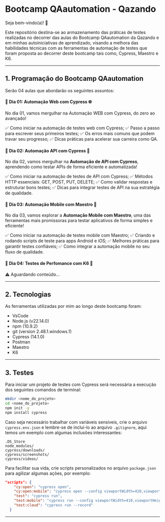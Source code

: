 # Bootcamp QAautomation - Qazando

Seja bem-vindo(a)! 👋

Este repositório destina-se ao armazenamento das práticas de testes realizadas no decorrer das aulas do Bootcamp QAautomation da Qazando e em minhas autoiniciativas de aprendizado, visando a melhora das habilidades técnicas com as ferramentas de automação de testes que foram proposta ao decorrer deste bootcamp tais como, Cypress, Maestro e K6.

---
 ## 1. Programação do Bootcamp QAautomation
 
 Serão 04 aulas que abordarão os seguintes assuntos:
 
#### 📌 Dia 01: Automação Web com Cypress 🌐

No dia 01, vamos mergulhar na Automação WEB com Cypress, do zero ao avançado!

✅ Como iniciar na automação de testes web com Cypress;
✅ Passo a passo para escrever seus primeiros testes;
✅ Os erros mais comuns que podem travar seu progresso;
✅ Dicas práticas para acelerar sua carreira como QA.
 
#### 📌 Dia 02: Automação API com Cypress 🚀

No dia 02, vamos mergulhar na **Automação de API com Cypress**, aprendendo como testar APIs de forma eficiente e automatizada!

✅ Como iniciar na automação de testes de API com Cypress;
✅ Métodos HTTP essenciais: GET, POST, PUT, DELETE;
✅ Como validar respostas e estruturar bons testes;
✅ Dicas para integrar testes de API na sua estratégia de qualidade.

#### 📌 Dia 03: Automação Mobile com Maestro 📱

No dia 03, vamos explorar a **Automação Mobile com Maestro**, uma das ferramentas mais promissoras para testar aplicativos de forma simples e eficiente!

✅ Como iniciar na automação de testes mobile com Maestro;
✅ Criando e rodando scripts de teste para apps Android e iOS;
✅ Melhores práticas para garantir testes confiáveis;
✅ Como integrar a automação mobile no seu fluxo de qualidade.

#### 📌 Dia 04: Testes de Perfomance com K6 🏃

⚠️ Aguardando conteúdo...

---
## 2. Tecnologias

As ferramentas utilizadas por mim ao longo deste bootcamp foram:

- VsCode
- Node.js (v22.14.0)
- npm (10.9.2)
- git (version 2.48.1.windows.1)
- Cypress (14.1.0)
- Postman
- Maestro
- K6

---
## 3. Testes

Para iniciar um projeto de testes com Cypress será necessária a execução dos seguintes comandos de terminal:

```sh
mkdir <nome_do_projeto>
cd <nome_do_projeto>
npm init -y
npm install cypress
```

Caso seja necessário trabalhar com variáveis sensíveis, crie o arquivo `cypress.env.json` e lembre-se de incluí-lo ao arquivo `.gitignore`, aqui temos um exemplo com algumas inclusões interessantes:

```.gitignore
.DS_Store
node_modules/
cypress/downloads/
cypress/screenshots/
cypress/videos/
```

Para facilitar sua vida, crie scripts personalizados no arquivo `package.json` para agilizar algumas ações, por exemplo:

```json
"scripts": {
    "cy:open": "cypress open",
    "cy:open:mobile": "cypress open --config viewportWidth=410,viewportHeight=860",
    "test": "cypress run",
    "test:mobile": "cypress run --config viewportWidth=410,viewportHeight=860",
    "test:cloud": "cypress run --record"
  }
```
---